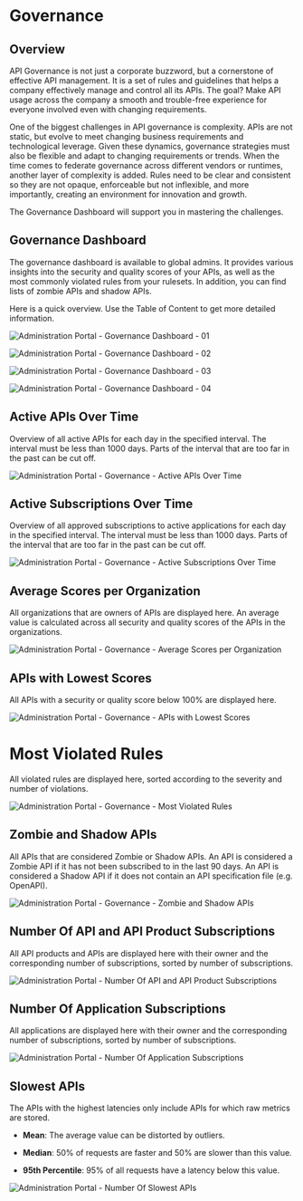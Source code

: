 # Governance

<head>
  <meta name="guidename" content="API Management"/>
  <meta name="context" content="GUID-027bbbc2-cf8f-4e7d-b9fa-e60a0155faa3"/>
</head>

## Overview

API Governance is not just a corporate buzzword, but a cornerstone of effective API management. It is a set of rules and guidelines that helps a company effectively manage and control all its APIs. The goal? Make API usage across the company a smooth and trouble-free experience for everyone involved even with changing requirements.

One of the biggest challenges in API governance is complexity. APIs are not static, but evolve to meet changing business requirements and technological leverage. Given these dynamics, governance strategies must also be flexible and adapt to changing requirements or trends. When the time comes to federate governance across different vendors or runtimes, another layer of complexity is added. Rules need to be clear and consistent so they are not opaque, enforceable but not inflexible, and more importantly, creating an environment for innovation and growth.

The Governance Dashboard will support you in mastering the challenges.

## Governance Dashboard

The governance dashboard is available to global admins. It provides various insights into the security and quality scores of your APIs, as well as the most commonly violated rules from your rulesets. In addition, you can find lists of zombie APIs and shadow APIs.

Here is a quick overview. Use the Table of Content to get more detailed information.

![Administration Portal - Governance Dashboard - 01](../Images/img-cp-admin_portal_governance_dashboard_01.png)

![Administration Portal - Governance Dashboard - 02](../Images/img-cp-admin_portal_governance_dashboard_02.png)

![Administration Portal - Governance Dashboard - 03](../Images/img-cp-admin_portal_governance_dashboard_03.png)

![Administration Portal - Governance Dashboard - 04](../Images/img-cp-admin_portal_governance_dashboard_04.png)

## Active APIs Over Time

Overview of all active APIs for each day in the specified interval. The interval must be less than 1000 days. Parts of the interval that are too far in the past can be cut off.

![Administration Portal - Governance - Active APIs Over Time](../Images/img-cp-admin_portal_governance_active_APIs_over_time.png)


## Active Subscriptions Over Time

Overview of all approved subscriptions to active applications for each day in the specified interval. The interval must be less than 1000 days. Parts of the interval that are too far in the past can be cut off.

![Administration Portal - Governance - Active Subscriptions Over Time](../Images/img-cp-admin_portal_governance_active_subscription_over_time.png)

## Average Scores per Organization

All organizations that are owners of APIs are displayed here. An average value is calculated across all security and quality scores of the APIs in the organizations.

![Administration Portal - Governance - Average Scores per Organization](../Images/img-cp-admin_portal_governance_average_scores_per_organisation.png)

## APIs with Lowest Scores

All APIs with a security or quality score below 100% are displayed here.

![Administration Portal - Governance - APIs with Lowest Scores](../Images/img-cp-admin_portal_governance_API_with_lowest_scores.png)

# Most Violated Rules

All violated rules are displayed here, sorted according to the severity and number of violations.

![Administration Portal - Governance - Most Violated Rules](../Images/img-cp-admin_portal_governance_most_violated_rules.png)

## Zombie and Shadow APIs

All APIs that are considered Zombie or Shadow APIs. An API is considered a Zombie API if it has not been subscribed to in the last 90 days. An API is considered a Shadow API if it does not contain an API specification file (e.g. OpenAPI).

![Administration Portal - Governance - Zombie and Shadow APIs](../Images/img-cp-admin_portal_governance_zombie_and_shadow_APIs.png)

## Number Of API and API Product Subscriptions

All API products and APIs are displayed here with their owner and the corresponding number of subscriptions, sorted by number of subscriptions. 

![Administration Portal - Number Of API and API Product Subscriptions](../Images/img-cp-admin_portal_governance_no_of_api_and_api_subscriptions.png)

## Number Of Application Subscriptions

All applications are displayed here with their owner and the corresponding number of subscriptions, sorted by number of subscriptions.

![Administration Portal - Number Of Application Subscriptions](../Images/img-cp-admin_portal_governance_no_of_app_subscriptions.png)

## Slowest APIs

The APIs with the highest latencies only include APIs for which raw metrics are stored. 

- **Mean**: The average value can be distorted by outliers. 

- **Median**: 50% of requests are faster and 50% are slower than this value. 

- **95th Percentile**: 95% of all requests have a latency below this value.

![Administration Portal - Number Of Slowest APIs](../Images/img-cp-admin_portal_governance_number_of_slowest_apis.png)
